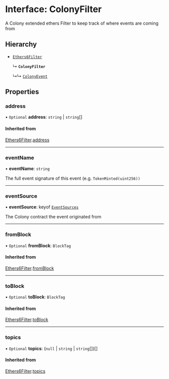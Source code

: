 # Interface: ColonyFilter

A Colony extended ethers Filter to keep track of where events are coming from

## Hierarchy

- [`Ethers6Filter`](Ethers6Filter.md)

  ↳ **`ColonyFilter`**

  ↳↳ [`ColonyEvent`](ColonyEvent.md)

## Properties

### address

• `Optional` **address**: `string` \| `string`[]

#### Inherited from

[Ethers6Filter](Ethers6Filter.md).[address](Ethers6Filter.md#address)

___

### eventName

• **eventName**: `string`

The full event signature of this event (e.g. `TokenMinted(uint256))`

___

### eventSource

• **eventSource**: keyof [`EventSources`](EventSources.md)

The Colony contract the event originated from

___

### fromBlock

• `Optional` **fromBlock**: `BlockTag`

#### Inherited from

[Ethers6Filter](Ethers6Filter.md).[fromBlock](Ethers6Filter.md#fromblock)

___

### toBlock

• `Optional` **toBlock**: `BlockTag`

#### Inherited from

[Ethers6Filter](Ethers6Filter.md).[toBlock](Ethers6Filter.md#toblock)

___

### topics

• `Optional` **topics**: (``null`` \| `string` \| `string`[])[]

#### Inherited from

[Ethers6Filter](Ethers6Filter.md).[topics](Ethers6Filter.md#topics)
